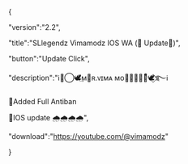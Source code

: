 {

 "version":"2.2",

 "title":"SLlegendz Vimamodz  IOS WA (🚨 Update🚨)",

 "button":"Update Click",

 "description":"ℹ️༆⃝🕊️⃪⃰⃗͢ᴍ⃯ʀ.ᴠɪᴍᴀ ᴍᴏᴅ⃮𝚣⃪⃯⃰🕊️⃟࿐ℹ️

🚨Added Full Antiban

🔴IOS update
🌧️🌧️🌧️🌧️",

 "download":"https://youtube.com/@vimamodz"

}
